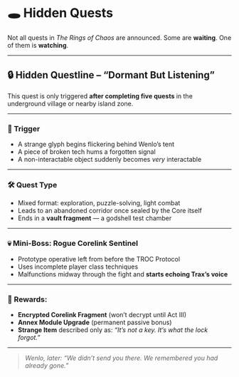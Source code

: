 # 🕳 Hidden Quests

Not all quests in *The Rings of Chaos* are announced. Some are **waiting**. One of them is **watching**.

---

## 🔒 Hidden Questline – “Dormant But Listening”

This quest is only triggered **after completing five quests** in the underground village or nearby island zone.

---

### 🧩 Trigger

- A strange glyph begins flickering behind Wenlo’s tent
- A piece of broken tech hums a forgotten signal
- A non-interactable object suddenly becomes *very* interactable

---

### 🛠️ Quest Type

- Mixed format: exploration, puzzle-solving, light combat
- Leads to an abandoned corridor once sealed by the Core itself
- Ends in a **vault fragment** — a godshell test chamber

---

### 💀 Mini-Boss: **Rogue Corelink Sentinel**
- Prototype operative left from before the TROC Protocol
- Uses incomplete player class techniques
- Malfunctions midway through the fight and **starts echoing Trax’s voice**

---

### 🧬 Rewards:
- **Encrypted Corelink Fragment** (won’t decrypt until Act III)
- **Annex Module Upgrade** (permanent passive bonus)
- **Strange Item** described only as: *“It’s not a key. It’s what the lock forgot.”*

---

> *Wenlo, later: “We didn’t send you there. We remembered you had already gone.”*
